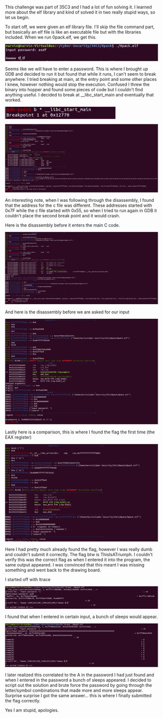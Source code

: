 This challenge was part of 35C3 and I had a lot of fun solving it. I learned more about the elf library and kind of solved it in two
really stupid ways, so let us begin.

To start off, we were given an elf library file. I'll skip the file command part, but basically an elf file is like an executable 
file but with the libraries included. When we run 0pack.elf, we get this.

![initial_run](pics/initial_run.PNG)

Seems like we will have to enter a password. This is where I brought up GDB and decided to run it but found that while it runs, I 
can't seem to break anywhere. I tried breaking at main, at the entry point and some other places I knew, however nothing would stop
the execution. Confused I threw the binary into hopper and found some pieces of code but I couldn't find anything useful. I decided
to break at __libc_start_main and eventually that worked. 

![Breaking at libc](pics/break_main.PNG)

![GDB view of libc](pics/b_main_2.PNG)

An interesting note, when I was following through the disassembly, I found that the address for the c file was different. These 
addresses started with 0x7F while the c file started with 0x55, so when I tried to run again in GDB it couldn't place the second
break point and it would crash. 

Here is the disassembly before it enters the main C code. 

![Going to C file](pics/fgets.PNG)

And here is the disassembly before we are asked for our input

![Input](pics/input.PNG)

Lastly here is a comparison, this is where I found the flag the first time (the EAX register) 

![Comparison](pics/comparison.PNG)

Here I had pretty much already found the flag, however I was really dumb and couldn't submit it correctly. The flag btw is 
ThisIsATriumph. I couldn't verify this was the correct flag as when I entered it into the program, the same output appeared. 
I was convinced that this meant I was missing something and went back to the drawing board. 

I started off with ltrace

![First ltrace](pics/ltace.PNG)

I found that when I entered in certain input, a bunch of sleeps would appear. 

![Second ltrace](pics/ltrace_A.PNG)

I later realized this correlated to the A in the password I had just found and when I entered in the password a bunch of sleeps
appeared. I decided to script out the solution and brute force the password by going through the letter/symbol combinations that
made more and more sleeps appear. Surprise surprise I got the same answer... this is where I finally submitted the flag correctly.

Yes I am stupid, apologies. 

